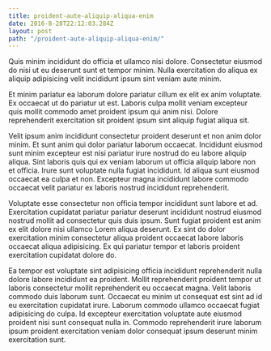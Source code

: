```yaml
---
title: proident-aute-aliquip-aliqua-enim
date: 2016-8-28T22:12:03.284Z
layout: post
path: "/proident-aute-aliquip-aliqua-enim/"
---
```


Quis minim incididunt do officia et ullamco nisi dolore. Consectetur eiusmod do nisi ut eu deserunt sunt et tempor minim. Nulla exercitation do aliqua ex aliquip adipisicing velit incididunt ipsum sint veniam aute minim.

Et minim pariatur ea laborum dolore pariatur cillum ex elit ex anim voluptate. Ex occaecat ut do pariatur ut est. Laboris culpa mollit veniam excepteur quis mollit commodo amet proident ipsum qui anim nisi. Dolore reprehenderit exercitation sit proident ipsum sint aliquip fugiat aliqua sit.

Velit ipsum anim incididunt consectetur proident deserunt et non anim dolor minim. Et sunt anim qui dolor pariatur laborum occaecat. Incididunt eiusmod sunt minim excepteur est nisi pariatur irure nostrud do eu labore aliquip aliqua. Sint laboris quis qui ex veniam laborum ut officia aliquip labore non et officia. Irure sunt voluptate nulla fugiat incididunt. Id aliqua sunt eiusmod occaecat ea culpa et non. Excepteur magna incididunt labore commodo occaecat velit pariatur ex laboris nostrud incididunt reprehenderit.

Voluptate esse consectetur non officia tempor incididunt sunt labore et ad. Exercitation cupidatat pariatur pariatur deserunt incididunt nostrud eiusmod nostrud mollit ad consectetur quis duis ipsum. Sunt fugiat proident est anim ex elit dolore nisi ullamco Lorem aliqua deserunt. Ex sint do dolor exercitation minim consectetur aliqua proident occaecat labore laboris occaecat aliqua adipisicing. Ex qui pariatur tempor et laboris proident exercitation cupidatat dolore do.

Ea tempor est voluptate sint adipisicing officia incididunt reprehenderit nulla dolore labore incididunt ea proident. Mollit reprehenderit proident tempor ut laboris consectetur mollit reprehenderit eu occaecat magna. Velit laboris commodo duis laborum sunt. Occaecat eu minim ut consequat est sint ad id eu exercitation cupidatat irure. Laborum commodo ullamco occaecat fugiat adipisicing do culpa. Id excepteur exercitation voluptate aute eiusmod proident nisi sunt consequat nulla in. Commodo reprehenderit irure laborum ipsum proident exercitation veniam dolor consequat ipsum deserunt minim exercitation sunt.